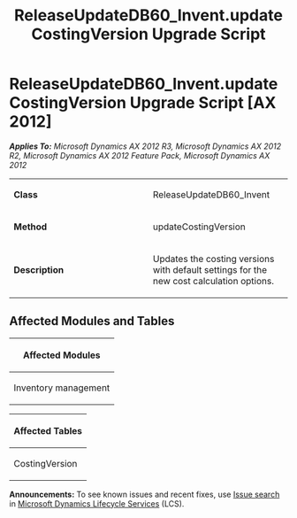 ﻿---
title: ReleaseUpdateDB60_Invent.updateCostingVersion Upgrade Script
TOCTitle: ReleaseUpdateDB60_Invent.updateCostingVersion Upgrade Script
ms:assetid: 6a0d962c-42cd-2202-9ef3-8d90e40f22f2
ms:mtpsurl: https://msdn.microsoft.com/en-us/library/JJ685648(v=AX.60)
ms:contentKeyID: 49708850
ms.date: 05/18/2015
mtps_version: v=AX.60
---

# ReleaseUpdateDB60\_Invent.updateCostingVersion Upgrade Script [AX 2012]


_**Applies To:** Microsoft Dynamics AX 2012 R3, Microsoft Dynamics AX 2012 R2, Microsoft Dynamics AX 2012 Feature Pack, Microsoft Dynamics AX 2012_

<table>
<colgroup>
<col style="width: 50%" />
<col style="width: 50%" />
</colgroup>
<tbody>
<tr class="odd">
<td><p><strong>Class</strong></p></td>
<td><p>ReleaseUpdateDB60_Invent</p></td>
</tr>
<tr class="even">
<td><p><strong>Method</strong></p></td>
<td><p>updateCostingVersion</p></td>
</tr>
<tr class="odd">
<td><p><strong>Description</strong></p></td>
<td><p>Updates the costing versions with default settings for the new cost calculation options.</p></td>
</tr>
</tbody>
</table>


## Affected Modules and Tables

<table>
<colgroup>
<col style="width: 100%" />
</colgroup>
<thead>
<tr class="header">
<th><p>Affected Modules</p></th>
</tr>
</thead>
<tbody>
<tr class="odd">
<td><p>Inventory management</p></td>
</tr>
</tbody>
</table>


<table>
<colgroup>
<col style="width: 100%" />
</colgroup>
<thead>
<tr class="header">
<th><p>Affected Tables</p></th>
</tr>
</thead>
<tbody>
<tr class="odd">
<td><p>CostingVersion</p></td>
</tr>
</tbody>
</table>

  
**Announcements:** To see known issues and recent fixes, use [Issue search](http://go.microsoft.com/fwlink/?linkid=389258) in [Microsoft Dynamics Lifecycle Services](http://go.microsoft.com/fwlink/?linkid=306505) (LCS).

